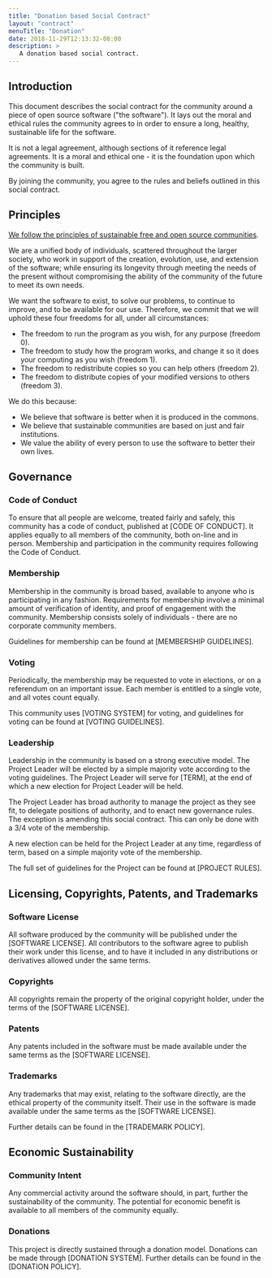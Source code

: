 ```yaml
---
title: "Donation based Social Contract"
layout: "contract"
menuTitle: "Donation"
date: 2018-11-29T12:13:32-08:00
description: >
   A donation based social contract.
---
```


## Introduction

This document describes the social contract for the community around a piece of
open source software ("the software"). It lays out the moral and ethical rules
the community agrees to in order to ensure a long, healthy, sustainable life
for the software.

It is not a legal agreement, although sections of it reference legal
agreements. It is a moral and ethical one - it is the foundation upon which the
community is built.

By joining the community, you agree to the rules and beliefs outlined in this
social contract.

## Principles

[We follow the principles of sustainable free and open source
communities](https://sfosc.github.io/principles).

We are a unified body of individuals, scattered throughout the larger society,
who work in support of the creation, evolution, use, and extension of the
software; while ensuring its longevity through meeting the needs of the present
without compromising the ability of the community of the future to meet its own
needs.

We want the software to exist, to solve our problems, to continue to improve,
and to be available for our use. Therefore, we commit that we will uphold
these four freedoms for all, under all circumstances:

  * The freedom to run the program as you wish, for any purpose (freedom 0).
  * The freedom to study how the program works, and change it so it does your computing as you wish (freedom 1).
  * The freedom to redistribute copies so you can help others (freedom 2).
  * The freedom to distribute copies of your modified versions to others (freedom 3).

We do this because:

  * We believe that software is better when it is produced in the commons. 
  * We believe that sustainable communities are based on just and fair institutions.
  * We value the ability of every person to use the software to better their
    own lives.

## Governance

### Code of Conduct

To ensure that all people are welcome, treated fairly and safely, this
community has a code of conduct, published at [CODE OF CONDUCT]. It applies equally to
all members of the community, both on-line and in person. Membership and participation
in the community requires following the Code of Conduct.

### Membership

Membership in the community is broad based, available to anyone who is 
participating in any fashion. Requirements for membership involve a minimal
amount of verification of identity, and proof of engagement with the community.
Membership consists solely of individuals - there are no corporate community
members.

Guidelines for membership can be found at [MEMBERSHIP GUIDELINES].

### Voting

Periodically, the membership may be requested to vote in elections, or on a referendum
on an important issue. Each member is entitled to a single vote, and all votes count
equally.

This community uses [VOTING SYSTEM] for voting, and guidelines for voting can
be found at [VOTING GUIDELINES].

### Leadership

Leadership in the community is based on a strong executive model. The Project
Leader will be elected by a simple majority vote according to the voting
guidelines. The Project Leader will serve for [TERM], at the end of which a new 
election for Project Leader will be held.

The Project Leader has broad authority to manage the project as they see fit, to
delegate positions of authority, and to enact new governance rules. The
exception is amending this social contract. This can only be done with a 3/4
vote of the membership.

A new election can be held for the Project Leader at any time, regardless of
term, based on a simple majority vote of the membership.

The full set of guidelines for the Project can be found at [PROJECT RULES].

## Licensing, Copyrights, Patents, and Trademarks

### Software License

All software produced by the community will be published under the [SOFTWARE
LICENSE]. All contributors to the software agree to publish their work under
this license, and to have it included in any distributions or derivatives
allowed under the same terms.

### Copyrights

All copyrights remain the property of the original copyright holder, under the
terms of the [SOFTWARE LICENSE].

### Patents

Any patents included in the software must be made available under the same
terms as the [SOFTWARE LICENSE].

### Trademarks

Any trademarks that may exist, relating to the software directly, are the
ethical property of the community itself. Their use in the software is made
available under the same terms as the [SOFTWARE LICENSE].

Further details can be found in the [TRADEMARK POLICY].

## Economic Sustainability

### Community Intent

Any commercial activity around the software should, in part, further the
sustainability of the community. The potential for economic benefit is
available to all members of the community equally.

### Donations

This project is directly sustained through a donation model. Donations 
can be made through [DONATION SYSTEM]. Further details can be
found in the [DONATION POLICY].
